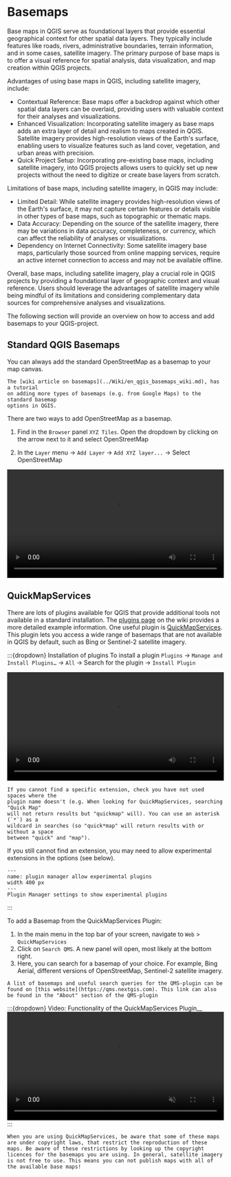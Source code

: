 # Basemaps

<!-- CLARIFY: This section could be rewritten more clearly; 
EN: Added a bit more context. Is this enough? -->
Base maps in QGIS serve as foundational layers that provide essential geographical context for other spatial data layers. They typically include features like roads, rivers, administrative boundaries, terrain information, and in some cases, satellite imagery. The primary purpose of base maps is to offer a visual reference for spatial analysis, data visualization, and map creation within QGIS projects.

Advantages of using base maps in QGIS, including satellite imagery, include:

* Contextual Reference: Base maps offer a backdrop against which other spatial data layers can be overlaid, providing users with valuable context for their analyses and visualizations.
* Enhanced Visualization: Incorporating satellite imagery as base maps adds an extra layer of detail and realism to maps created in QGIS. Satellite imagery provides high-resolution views of the Earth's surface, enabling users to visualize features such as land cover, vegetation, and urban areas with precision.
* Quick Project Setup: Incorporating pre-existing base maps, including satellite imagery, into QGIS projects allows users to quickly set up new projects without the need to digitize or create base layers from scratch.

Limitations of base maps, including satellite imagery, in QGIS may include:

* Limited Detail: While satellite imagery provides high-resolution views of the Earth's surface, it may not capture certain features or details visible in other types of base maps, such as topographic or thematic maps.
* Data Accuracy: Depending on the source of the satellite imagery, there may be variations in data accuracy, completeness, or currency, which can affect the reliability of analyses or visualizations.
* Dependency on Internet Connectivity: Some satellite imagery base maps, particularly those sourced from online mapping services, require an active internet connection to access and may not be available offline.

Overall, base maps, including satellite imagery, play a crucial role in QGIS projects by providing a foundational layer of geographic context and visual reference. Users should leverage the advantages of satellite imagery while being mindful of its limitations and considering complementary data sources for comprehensive analyses and visualizations.

The following section will provide an overview on how to access and add basemaps to your QGIS-project.

## Standard QGIS Basemaps

You can always add the standard OpenStreetMap as a basemap to your map canvas. 

```{tip}
The [wiki article on basemaps](../Wiki/en_qgis_basemaps_wiki.md), has a tutorial 
on adding more types of basemaps (e.g. from Google Maps) to the standard basemap 
options in QGIS.
```
There are two ways to add OpenStreetMap as a basemap.

1. Find in the `Browser` panel `XYZ Tiles`. Open the dropdown by 
   clicking on the arrow next to it and select OpenStreetMap

2. In the `Layer` menu -> `Add Layer` -> `Add XYZ layer...` -> Select OpenStreetMap 


<video width="100%" controls src="https://github.com/GIScience/gis-training-resource-center/raw/main/fig/Add_basemap_OSM.mp4"></video>


## QuickMapServices

There are lots of plugins available for QGIS that provide additional tools not 
available in a standard installation. The [plugins page](https://giscience.github.io/gis-training-resource-center/content/Wiki/en_qgis_plugins_wiki.html) on the wiki provides a more detailed example
information.
One useful plugin is [QuickMapServices](https://nextgis.com/blog/quickmapservices/). 
This plugin lets you access a wide range of basemaps that are not available in 
QGIS by default, such as Bing or Sentinel-2 satellite imagery.

:::{dropdown} Installation of plugins
To install a plugin `Plugins` -> `Manage and Install Plugins…` -> `All` -> 
Search for the plugin -> `Install Plugin`

<!-- FIXME: Plugin installation should be its own section, not nested under 
   QuickMapServices 
 -->

<video width="100%" controls src="https://github.com/GIScience/gis-training-resource-center/raw/main/fig/qgis_plugins.mp4"></video>

```{Tip}
If you cannot find a specific extension, check you have not used spaces where the 
plugin name doesn't (e.g. When looking for QuickMapServices, searching "Quick Map" 
will not return results but "quickmap" will). You can use an asterisk (`*`) as a
wildcard in searches (so "quick*map" will return results with or without a space
between "quick" and "map"). 
```

If you still cannot find an extension, you may need to allow experimental 
extensions in the options (see below).

```{figure} /fig/en_30.30.2_plugin_installation_experimental_checkbox.png
---
name: plugin manager allow experimental plugins
width 400 px
---
Plugin Manager settings to show experimental plugins
```

:::

To add a Basemap from the QuickMapServices Plugin:

1. In the main menu in the top bar of your screen, navigate to `Web` > `QuickMapServices` 
2. Click on `Search QMS`. A new panel will open, most likely at the bottom right.
3. Here, you can search for a basemap of your choice. For example, Bing Aerial, different versions of OpenStreetMap, Sentinel-2 satellite imagery. 

```{Tip}
A list of basemaps and useful search queries for the QMS-plugin can be found on [this website](https://qms.nextgis.com). This link can also be found in the "About" section of the QMS-plugin
```

:::{dropdown} Video: Functionality of the QuickMapServices Plugin__
<video width="100%" controls muted src="https://github.com/GIScience/gis-training-resource-center/raw/main/fig/add_basemap_quickmapservice.mp4"></video>
:::

```{Note}
When you are using QuickMapServices, be aware that some of these maps are under copyright laws, that restrict the reproduction of these maps. Be aware of these restrictions by looking up the copyright licences for the basemaps you are using. In general, satellite imagery is not free to use. This means you can not publish maps with all of the available base maps!
```


